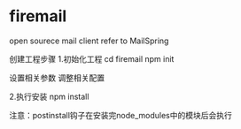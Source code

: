 # firemail
open sourece mail client refer to MailSpring


创建工程步骤
1.初始化工程
cd firemail
npm init

设置相关参数
调整相关配置

2.执行安装
npm install

注意：postinstall钩子在安装完node_modules中的模块后会执行